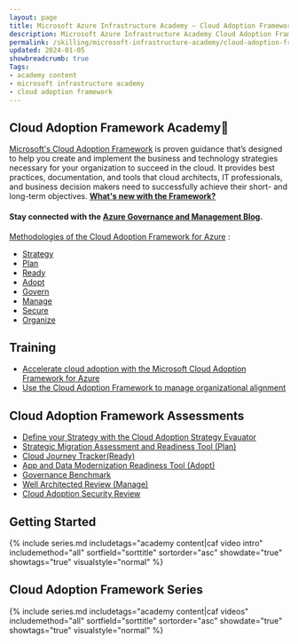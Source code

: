 ```yaml
---
layout: page
title: Microsoft Azure Infrastructure Academy — Cloud Adoption Framework (CAF)
description: Microsoft Azure Infrastructure Academy Cloud Adoption Framework (CAF).
permalink: /skilling/microsoft-infrastructure-academy/cloud-adoption-framework
updated: 2024-01-05
showbreadcrumb: true
Tags:
- academy content
- microsoft infrastructure academy
- cloud adoption framework
---
```


## Cloud Adoption Framework Academy📌
[Microsoft's Cloud Adoption Framework](https://learn.microsoft.com/en-us/azure/cloud-adoption-framework/) is proven guidance that’s designed to help you create and implement the business and technology strategies necessary for your organization to succeed in the cloud. It provides best practices, documentation, and tools that cloud architects, IT professionals, and business decision makers need to successfully achieve their short- and long-term objectives. **[What's new with the Framework?](https://learn.microsoft.com/en-us/azure/cloud-adoption-framework/get-started/whats-new)**

#### Stay connected with the [Azure Governance and Management Blog](https://techcommunity.microsoft.com/t5/azure-governance-and-management/bg-p/AzureGovernanceandManagementBlog).

[Methodologies of the Cloud Adoption Framework for Azure](https://learn.microsoft.com/en-us/azure/cloud-adoption-framework/) :

*  [Strategy](https://learn.microsoft.com/en-us/azure/cloud-adoption-framework/strategy/)
*  [Plan](https://learn.microsoft.com/en-us/azure/cloud-adoption-framework/plan/)
*  [Ready](https://learn.microsoft.com/en-us/azure/cloud-adoption-framework/ready/)
*  [Adopt](https://learn.microsoft.com/en-us/azure/cloud-adoption-framework/adopt/)
*  [Govern](https://learn.microsoft.com/en-us/azure/cloud-adoption-framework/govern/)
*  [Manage](https://learn.microsoft.com/en-us/azure/cloud-adoption-framework/manage/)
*  [Secure](https://learn.microsoft.com/en-us/azure/cloud-adoption-framework/secure/)
*  [Organize](https://learn.microsoft.com/en-us/azure/cloud-adoption-framework/organize/)

## Training

* [Accelerate cloud adoption with the Microsoft Cloud Adoption Framework for Azure](https://learn.microsoft.com/en-us/training/paths/cloud-adoption-framework/)
* [Use the Cloud Adoption Framework to manage organizational alignment](https://learn.microsoft.com/en-us/training/modules/cloud-adoption-framework-organize/)

## Cloud Adoption Framework Assessments

*  [Define your Strategy  with the Cloud Adoption Strategy Evauator](https://learn.microsoft.com/en-us/assessments/8fefc6d5-97ac-42b3-8e97-d82701e55bab/)
*  [Strategic Migration Assessment and Readiness Tool (Plan)](https://learn.microsoft.com/en-us/assessments/Strategic-Migration-Assessment/)
*  [Cloud Journey Tracker(Ready)](https://learn.microsoft.com/en-us/assessments/cloud-journey-tracker/)
*  [App and Data Modernization Readiness Tool (Adopt) ](https://learn.microsoft.com/en-us/assessments/50adbf76-60fb-47ce-a787-f9d5f52f6a48/)
*  [Governance Benchmark](https://learn.microsoft.com/en-us/assessments/governance-assessment/)
*  [Well Architected Review (Manage)](https://learn.microsoft.com/en-us/assessments/azure-architecture-review/)
*  [Cloud Adoption Security Review](https://learn.microsoft.com/en-us/assessments/93dfb79b-71af-404d-897e-3928ecfb92b1/)
  
## Getting Started

{% include series.md 
    includetags="academy content|caf video intro" includemethod="all" 
    sortfield="sorttitle" sortorder="asc" showdate="true" showtags="true" 
    visualstyle="normal" 
%}

## Cloud Adoption Framework Series

{% include series.md 
    includetags="academy content|caf videos" includemethod="all" 
    sortfield="sorttitle" sortorder="asc" showdate="true" showtags="true" 
    visualstyle="normal" 
%}